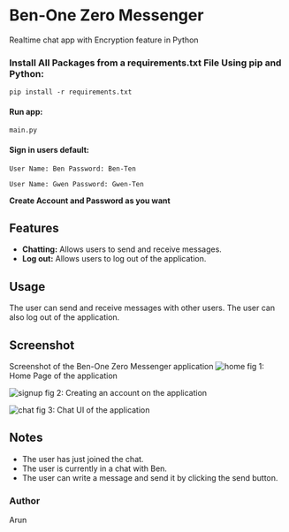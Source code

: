 # Ben-One Zero Messenger

Realtime chat app with Encryption feature in Python

### Install All Packages from a requirements.txt File Using pip and Python:

<code>pip install -r requirements.txt</code>

#### Run app:

<code>main.py</code>

#### Sign in users default:

<code>User Name: Ben Password: Ben-Ten</code>

<code>User Name: Gwen Password: Gwen-Ten</code>

**Create Account and Password as you want**

## Features

- **Chatting:** Allows users to send and receive messages.
- **Log out:** Allows users to log out of the application.

## Usage

The user can send and receive messages with other users. The user can also log out of the application.

## Screenshot

Screenshot of the Ben-One Zero Messenger application
![home](Screenshots/Sign-In_Page.png)
fig 1: Home Page of the application

![signup](Screenshots/Account-Creation_Page.png)
fig 2: Creating an account on the application

![chat](Screenshots/chat-UI.png)
fig 3: Chat UI of the application

## Notes

- The user has just joined the chat.
- The user is currently in a chat with Ben.
- The user can write a message and send it by clicking the send button.

### Author

Arun
